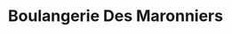 ---
title: "Boulangerie Des Maronniers"
url: /bourges/boulangerie-des-maronniers/
shop: Bäckerei
---